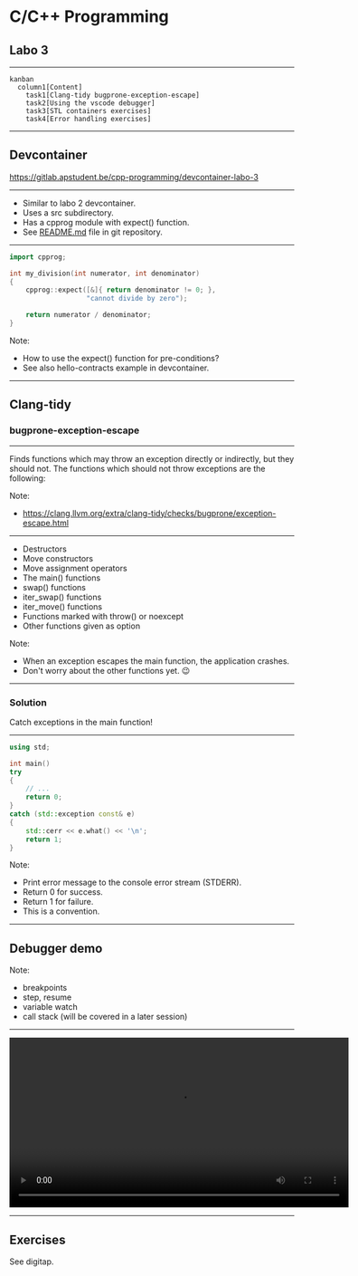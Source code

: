 # C/C++ Programming

## Labo 3

---

```mermaid
kanban
  column1[Content]
    task1[Clang-tidy bugprone-exception-escape]
    task2[Using the vscode debugger]
    task3[STL containers exercises]
    task4[Error handling exercises]
```

---

## Devcontainer

<https://gitlab.apstudent.be/cpp-programming/devcontainer-labo-3>

---

* Similar to labo 2 devcontainer.
* Uses a src subdirectory.
* Has a cpprog module with expect() function.
* See [README.md](https://gitlab.apstudent.be/cpp-programming/devcontainer-labo-3/-/blob/main/README.md) file in git repository.

---

```c++
import cpprog;

int my_division(int numerator, int denominator)
{
    cpprog::expect([&]{ return denominator != 0; },
                   "cannot divide by zero");

    return numerator / denominator;
}
```

Note:

* How to use the expect() function for pre-conditions?
* See also hello-contracts example in devcontainer.

---

## Clang-tidy

### bugprone-exception-escape

---

Finds functions which may throw an exception directly or indirectly, but they should not. The functions which should not throw exceptions are the following:

Note:

* <https://clang.llvm.org/extra/clang-tidy/checks/bugprone/exception-escape.html>

---

* Destructors <!-- .element: class="fragment semi-fade-out shrink" data-fragment-index="1" -->
* Move constructors <!-- .element: class="fragment semi-fade-out shrink" data-fragment-index="1" -->
* Move assignment operators <!-- .element: class="fragment semi-fade-out shrink" data-fragment-index="1" -->
* The main() functions <!-- .element: class="fragment highlight-current-blue grow" data-fragment-index="1" -->
* swap() functions <!-- .element: class="fragment semi-fade-out shrink" data-fragment-index="1" -->
* iter_swap() functions <!-- .element: class="fragment semi-fade-out shrink" data-fragment-index="1" -->
* iter_move() functions <!-- .element: class="fragment semi-fade-out shrink" data-fragment-index="1" -->
* Functions marked with throw() or noexcept <!-- .element: class="fragment semi-fade-out shrink" data-fragment-index="1" -->
* Other functions given as option <!-- .element: class="fragment semi-fade-out shrink" data-fragment-index="1" -->

Note:

* When an exception escapes the main function, the application crashes.
* Don't worry about the other functions yet. 😉

---

### Solution

Catch exceptions in the main function!

---

```c++ []
using std;

int main()
try
{
    // ...
    return 0;
}
catch (std::exception const& e)
{
    std::cerr << e.what() << '\n';
    return 1;
}
```

Note:

* Print error message to the console error stream (STDERR).
* Return 0 for success.
* Return 1 for failure.
* This is a convention.

---

## Debugger demo

Note:

* breakpoints
* step, resume
* variable watch
* call stack (will be covered in a later session)

---

<video controls width="600">
  <source src="./assets/vscode_debugger_demo.mp4" type="video/mp4">
  <img src="./assets/vscode_vscode_debugger_demo.png" alt="vscode debugger demo">
</video>

---

## Exercises

See digitap.
